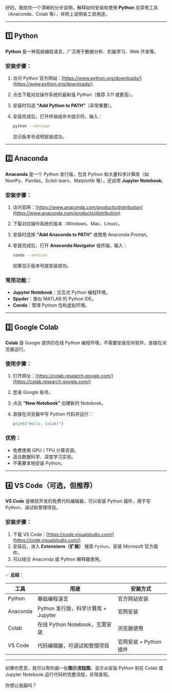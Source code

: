 好的，我给你一个清晰的分步说明，解释如何安装和使用 **Python** 及常用工具（Anaconda、Colab 等），并附上说明各工具用途。

---

## 1️⃣ Python

**Python** 是一种高级编程语言，广泛用于数据分析、机器学习、Web 开发等。

### 安装步骤：

1. 访问 Python 官方网站：[https://www.python.org/downloads/](https://www.python.org/downloads/)
2. 点击下载对应操作系统的最新版 Python（推荐 3.11 或更高）。
3. 安装时勾选 **“Add Python to PATH”**（非常重要）。
4. 安装完成后，打开终端或命令提示符，输入：

   ```bash
   python --version
   ```

   显示版本号说明安装成功。

---

## 2️⃣ Anaconda

**Anaconda** 是一个 Python 发行版，包含 Python 和大量科学计算库（如 NumPy、Pandas、Scikit-learn、Matplotlib 等），还自带 **Jupyter Notebook**。

### 安装步骤：

1. 访问官网：[https://www.anaconda.com/products/distribution](https://www.anaconda.com/products/distribution)
2. 下载对应操作系统的版本（Windows、Mac、Linux）。
3. 安装时选择 **“Add Anaconda to PATH”** 或使用 Anaconda Prompt。
4. 安装完成后，打开 **Anaconda Navigator** 或终端，输入：

   ```bash
   conda --version
   ```

   如果显示版本号就安装成功。

### 常用功能：

* **Jupyter Notebook**：交互式 Python 编程环境。
* **Spyder**：类似 MATLAB 的 Python IDE。
* **Conda**：管理 Python 包和虚拟环境。

---

## 3️⃣ Google Colab

**Colab** 是 Google 提供的在线 Python 编程环境，不需要安装任何软件，直接在浏览器运行。

### 使用步骤：

1. 打开网址：[https://colab.research.google.com/](https://colab.research.google.com/)
2. 登录 Google 账号。
3. 点击 **“New Notebook”** 创建新的 Notebook。
4. 直接在浏览器中写 Python 代码并运行：

   ```python
   print("Hello, Colab!")
   ```

### 优势：

* 免费使用 GPU / TPU 计算资源。
* 适合数据科学、深度学习实验。
* 不需要本地安装 Python。

---

## 4️⃣ VS Code（可选，但推荐）

**VS Code** 是微软开发的免费代码编辑器，可以安装 Python 插件，用于写 Python、调试和管理项目。

### 安装步骤：

1. 下载 VS Code：[https://code.visualstudio.com/](https://code.visualstudio.com/)
2. 安装后，进入 **Extensions（扩展）** 搜索 `Python`，安装 Microsoft 官方插件。
3. 可以结合 Anaconda 或 Python 解释器使用。

---

✅ **总结**：

| 工具       | 用途                         | 安装方式             |
| -------- | -------------------------- | ---------------- |
| Python   | 基础编程语言                     | 官方网站安装           |
| Anaconda | Python 发行版，科学计算库 + Jupyter | 官网安装             |
| Colab    | 在线 Python Notebook，无需安装    | 浏览器使用            |
| VS Code  | 代码编辑器，可调试和管理项目             | 官网安装 + Python 插件 |

---

如果你愿意，我可以帮你画一张**图示流程图**，显示从安装 Python 到在 Colab 或 Jupyter Notebook 运行代码的完整流程，非常直观。

你想让我画吗？
